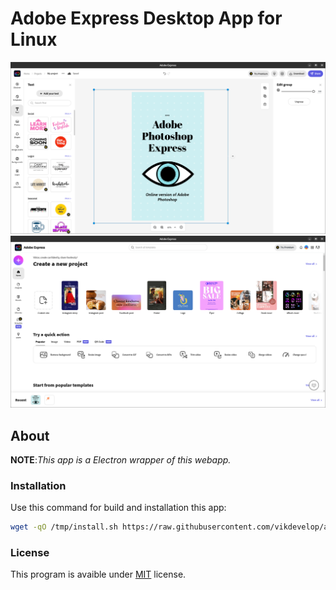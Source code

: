 # Adobe Express Desktop App for Linux
![Screnshot](https://github.com/vikdevelop/ae/blob/main/screenshots/ae1.png)
![Screnshot2](https://github.com/vikdevelop/ae/blob/main/screenshots/ae2.png)
## About

**NOTE**:*This app is a Electron wrapper of this webapp.*
### Installation
Use this command for build and installation this app:
```bash
wget -qO /tmp/install.sh https://raw.githubusercontent.com/vikdevelop/ae/main/install.sh && sh /tmp/install.sh
```
### License
This program is avaible under [MIT](https://github.com/vikdevelop/ae/blob/main/LICENSE) license.

